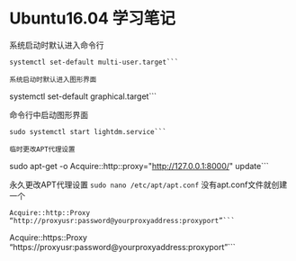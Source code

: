 # Ubuntu16.04 学习笔记

系统启动时默认进入命令行
```
systemctl set-default multi-user.target```

系统启动时默认进入图形界面
```
systemctl set-default graphical.target```

命令行中启动图形界面
```
sudo systemctl start lightdm.service```

临时更改APT代理设置
```
sudo apt-get -o Acquire::http::proxy="http://127.0.0.1:8000/" update```

永久更改APT代理设置
```sudo nano /etc/apt/apt.conf``` 没有apt.conf文件就创建一个
```
Acquire::http::Proxy “http://proxyusr:password@yourproxyaddress:proxyport”```
```
Acquire::https::Proxy “https://proxyusr:password@yourproxyaddress:proxyport”```


